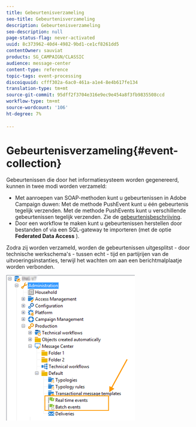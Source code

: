 ```yaml
---
title: Gebeurtenisverzameling
seo-title: Gebeurtenisverzameling
description: Gebeurtenisverzameling
seo-description: null
page-status-flag: never-activated
uuid: 8c373962-40d4-4982-9bd1-ce1cf8261dd5
contentOwner: sauviat
products: SG_CAMPAIGN/CLASSIC
audience: message-center
content-type: reference
topic-tags: event-processing
discoiquuid: cfff302a-6ac0-461a-a1e4-8e4b617fe134
translation-type: tm+mt
source-git-commit: 95dff2f3704e316e9ec9e454a8f3fb9835508ccd
workflow-type: tm+mt
source-wordcount: '106'
ht-degree: 7%

---
```



# Gebeurtenisverzameling{#event-collection}

Gebeurtenissen die door het informatiesysteem worden gegenereerd, kunnen in twee modi worden verzameld:

* Met aanroepen van SOAP-methoden kunt u gebeurtenissen in Adobe Campaign duwen: Met de methode PushEvent kunt u één gebeurtenis tegelijk verzenden. Met de methode PushEvents kunt u verschillende gebeurtenissen tegelijk verzenden. Zie de [gebeurtenisbeschrijving](../../message-center/using/event-description.md).
* Door een workflow te maken kunt u gebeurtenissen herstellen door bestanden of via een SQL-gateway te importeren (met de optie **Federated Data Access** ).

Zodra zij worden verzameld, worden de gebeurtenissen uitgesplitst - door technische werkschema&#39;s - tussen echt - tijd en partijrijen van de uitvoeringsinstanties, terwijl het wachten om aan een berichtmalplaatje worden verbonden.

![](assets/messagecenter_events_queues_001.png)
